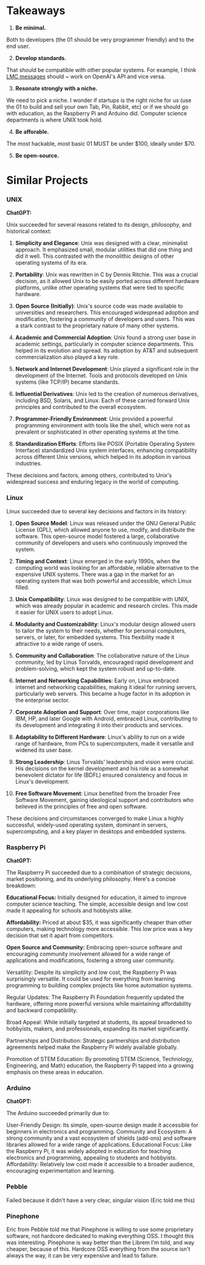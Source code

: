 # Takeaways

1. **Be minimal.**

Both to developers (the 01 should be very programmer friendly) and to the end user.

2. **Develop standards.**

That should be compatible with other popular systems. For example, I think [LMC messages](https://docs.openinterpreter.com/protocols/lmc-messages) should ~ work on OpenAI's API and vice versa.

3. **Resonate strongly with a niche.**

We need to pick a niche. I wonder if startups is the right niche for us (use the 01 to build and sell your own Tab, Pin, Rabbit, etc) or if we should go with education, as the Raspberry Pi and Arduino did. Computer science departments is where UNIX took hold.

4. **Be afforable.**

The most hackable, most basic 01 MUST be under $100, ideally under $70.

5. **Be open-source.**

# Similar Projects

### UNIX

**ChatGPT:**

Unix succeeded for several reasons related to its design, philosophy, and historical context:

1. **Simplicity and Elegance**: Unix was designed with a clear, minimalist approach. It emphasized small, modular utilities that did one thing and did it well. This contrasted with the monolithic designs of other operating systems of its era.

2. **Portability**: Unix was rewritten in C by Dennis Ritchie. This was a crucial decision, as it allowed Unix to be easily ported across different hardware platforms, unlike other operating systems that were tied to specific hardware.

3. **Open Source (Initially)**: Unix's source code was made available to universities and researchers. This encouraged widespread adoption and modification, fostering a community of developers and users. This was a stark contrast to the proprietary nature of many other systems.

4. **Academic and Commercial Adoption**: Unix found a strong user base in academic settings, particularly in computer science departments. This helped in its evolution and spread. Its adoption by AT&T and subsequent commercialization also played a key role.

5. **Network and Internet Development**: Unix played a significant role in the development of the Internet. Tools and protocols developed on Unix systems (like TCP/IP) became standards.

6. **Influential Derivatives**: Unix led to the creation of numerous derivatives, including BSD, Solaris, and Linux. Each of these carried forward Unix principles and contributed to the overall ecosystem.

7. **Programmer-Friendly Environment**: Unix provided a powerful programming environment with tools like the shell, which were not as prevalent or sophisticated in other operating systems at the time.

8. **Standardization Efforts**: Efforts like POSIX (Portable Operating System Interface) standardized Unix system interfaces, enhancing compatibility across different Unix versions, which helped in its adoption in various industries.

These decisions and factors, among others, contributed to Unix's widespread success and enduring legacy in the world of computing.

### Linux

Linux succeeded due to several key decisions and factors in its history:

1. **Open Source Model**: Linux was released under the GNU General Public License (GPL), which allowed anyone to use, modify, and distribute the software. This open-source model fostered a large, collaborative community of developers and users who continuously improved the system.

2. **Timing and Context**: Linux emerged in the early 1990s, when the computing world was looking for an affordable, reliable alternative to the expensive UNIX systems. There was a gap in the market for an operating system that was both powerful and accessible, which Linux filled.

3. **Unix Compatibility**: Linux was designed to be compatible with UNIX, which was already popular in academic and research circles. This made it easier for UNIX users to adopt Linux.

4. **Modularity and Customizability**: Linux's modular design allowed users to tailor the system to their needs, whether for personal computers, servers, or later, for embedded systems. This flexibility made it attractive to a wide range of users.

5. **Community and Collaboration**: The collaborative nature of the Linux community, led by Linus Torvalds, encouraged rapid development and problem-solving, which kept the system robust and up-to-date.

6. **Internet and Networking Capabilities**: Early on, Linux embraced internet and networking capabilities, making it ideal for running servers, particularly web servers. This became a huge factor in its adoption in the enterprise sector.

7. **Corporate Adoption and Support**: Over time, major corporations like IBM, HP, and later Google with Android, embraced Linux, contributing to its development and integrating it into their products and services.

8. **Adaptability to Different Hardware**: Linux's ability to run on a wide range of hardware, from PCs to supercomputers, made it versatile and widened its user base.

9. **Strong Leadership**: Linus Torvalds' leadership and vision were crucial. His decisions on the kernel development and his role as a somewhat benevolent dictator for life (BDFL) ensured consistency and focus in Linux's development.

10. **Free Software Movement**: Linux benefited from the broader Free Software Movement, gaining ideological support and contributors who believed in the principles of free and open software.

These decisions and circumstances converged to make Linux a highly successful, widely-used operating system, dominant in servers, supercomputing, and a key player in desktops and embedded systems.

### Raspberry Pi

**ChatGPT:**

The Raspberry Pi succeeded due to a combination of strategic decisions, market positioning, and its underlying philosophy. Here's a concise breakdown:

**Educational Focus:** Initially designed for education, it aimed to improve computer science teaching. The simple, accessible design and low cost made it appealing for schools and hobbyists alike.

**Affordability:** Priced at about $35, it was significantly cheaper than other computers, making technology more accessible. This low price was a key decision that set it apart from competitors.

**Open Source and Community:** Embracing open-source software and encouraging community involvement allowed for a wide range of applications and modifications, fostering a strong user community.

Versatility: Despite its simplicity and low cost, the Raspberry Pi was surprisingly versatile. It could be used for everything from learning programming to building complex projects like home automation systems.

Regular Updates: The Raspberry Pi Foundation frequently updated the hardware, offering more powerful versions while maintaining affordability and backward compatibility.

Broad Appeal: While initially targeted at students, its appeal broadened to hobbyists, makers, and professionals, expanding its market significantly.

Partnerships and Distribution: Strategic partnerships and distribution agreements helped make the Raspberry Pi widely available globally.

Promotion of STEM Education: By promoting STEM (Science, Technology, Engineering, and Math) education, the Raspberry Pi tapped into a growing emphasis on these areas in education.

### Arduino

**ChatGPT:**

The Arduino succeeded primarily due to:

User-Friendly Design: Its simple, open-source design made it accessible for beginners in electronics and programming.
Community and Ecosystem: A strong community and a vast ecosystem of shields (add-ons) and software libraries allowed for a wide range of applications.
Educational Focus: Like the Raspberry Pi, it was widely adopted in education for teaching electronics and programming, appealing to students and hobbyists.
Affordability: Relatively low cost made it accessible to a broader audience, encouraging experimentation and learning.

### Pebble

Failed because it didn't have a very clear, singular vision (Eric told me this)

### Pinephone

Eric from Pebble told me that Pinephone is willing to use some proprietary software, not hardcore dedicated to making everything OSS. I thought this was interesting. Pinephone is way better than the Librem I'm told, and way cheaper, because of this. Hardcore OSS everything from the source isn't always the way, it can be very expensive and lead to failure.
